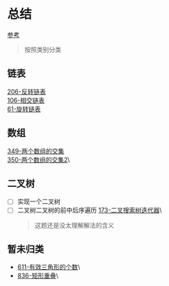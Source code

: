 # 总结


[参考](./reference.md)

> 按照类别分类

## 链表
[206-反转链表](./solutions/206-翻转链表.md)\
[106-相交链表](./solutions/106-相交链表.md)\
[61-旋转链表](./solutions/61-旋转链表.md)

## 数组
[349-两个数组的交集](./solutions/349-两个数组的交集.md)\
[350-两个数组的交集2](./solutions/350-两个数组的交集2.md)\

## 二叉树
- [ ] 实现一个二叉树
- [ ] 二叉树二叉树的前中后序遍历
[173-二叉搜索树迭代器](./solutions/173-二叉搜索树迭代器.md)\
    > 这题还是没太理解解法的含义

## 暂未归类
- [611-有效三角形的个数](./solutions/611-有效三角形的个数.md)\
- [836-矩形重叠](./solutions/836-矩形重叠.md)\
